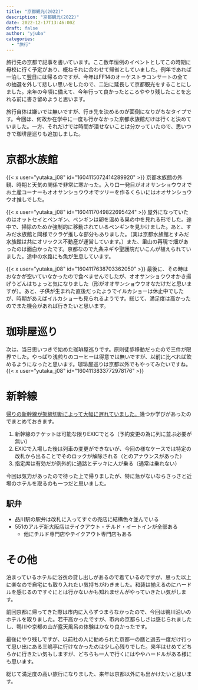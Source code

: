 ```yaml
---
title: "京都観光(2022)"
description: "京都観光(2022)"
date: 2022-12-17T13:46:00Z
draft: false
author: "yjuba"
categories:
  - "旅行"
---
```


旅行先の京都で記事を書いています。ここ数年恒例のイベントとしてこの時期に母校に行く予定があり、概ねそれに合わせて帰省としていました。例年であれば一泊して翌日には帰るのですが、今年はFF14のオーケストラコンサートの全ての抽選を外して悲しい思いをしたので、二泊に延長して京都観光をすることにしました。来年の今頃に備えて、今年行って良かったところややり残したことを忘れる前に書き留めようと思います。

旅行自体は嫌いでは無いですが、行き先を決めるのが面倒になりがちなタイプです。今回は、何故か在学中に一度も行かなかった京都水族館だけは行くと決めていました。一方、それだけでは時間が潰せないことは分かっていたので、思いつきで珈琲屋巡りも追加しました。

# 京都水族館
{{< x user="yutaka_j08" id="1604115072414289920" >}}
京都水族館の外観、時期と天気の関係で非常に寒かった。入り口一発目がオオサンショウウオでお土産コーナーもオオサンショウウオでツリーを作るくらいにはオオサンショウウオ推しでした。

{{< x user="yutaka_j08" id="1604117049822695424" >}}
屋外になっていたのはオットセイとペンギン、ペンギンは卵を温める巣の中を見れる形でした。途中で、掃除のためか強制的に移動されているペンギンを見かけました。あと、すみだ水族館と同様でクラゲ推しな部分もありました。（実は京都水族館とすみだ水族館は共にオリックス不動産が運営しています。）また、里山の再現で畑があったのは面白かったです。京都なので九条ネギや聖護院だいこんが植えられていました。途中の水路にも魚が生息しています。

{{< x user="yutaka_j08" id="1604117638703362050" >}}
最後に、その時はおなかが空いていなかったので食べませんでしたが、オオサンショウウオかき揚げうどんはちょっと気になりました（形がオオサンショウウオなだけだと思いますが）。あと、子供が生まれた直後だったようでイルカショーは休止中でしたが、時期があえばイルカショーも見られるようです。総じて、満足度は高かったのでまた機会があれば行きたいと思います。

# 珈琲屋巡り
次は、当日思いつきで始めた珈琲屋巡りです。原則徒歩移動だったので三件が限界でした。やっぱり浅煎りのコーヒーは得意では無いですが、以前に比べれば飲めるようになったと思います。珈琲屋巡りは京都以外でもやってみたいですね。
{{< x user="yutaka_j08" id="1604113833772978176" >}}

# 新幹線
[帰りの新幹線が架線切断によって大幅に遅れていました。](https://www3.nhk.or.jp/news/html/20221218/k10013926821000.html)幾つか学びがあったのでまとめておきます。

1. 新幹線のチケットは可能な限りEXICでとる（予約変更の為に列に並ぶ必要が無い）
1. EXICで入場した後は列車の変更ができないが、今回の様なケースでは特定の改札から出ることでそのロックが解除される（とのアナウンスがあった）
1. 指定席は有効だが例外的に通路とデッキに人が乗る（通常は乗れない）

今回は気力があったので待った上で帰りましたが、特に急がないならさっさと近場のホテルを取るのも一つだと思いました。

## 駅弁
- 品川駅の駅弁は改札に入ってすぐの売店に結構色々並んでいる
- 551のアルデ新大阪店はテイクアウト・チルド・イートインが全部ある
  - 他にチルド専門店やテイクアウト専門店もある

# その他
泊まっているホテルに浴衣の貸し出しがあるので着ているのですが、思った以上に楽なので自宅にも取り入れたい気持ちがわきました。和装は揃えるのにハードルを感じるのですぐにとは行かないかも知れませんがやっていきたい気がします。

前回京都に帰ってきた際は市内に入らずつまらなかったので、今回は鴨川沿いのホテルを取りました。若干高かったですが、市内の京都らしさは感じられましたし、鴨川や京都の山が露天風呂の体験はかなり良かったです。

最後にやり残しですが、以前社の人に勧められた京都一の膳と過去一度だけ行って思い出にある三嶋亭に行けなかったのは少し心残りでした。来年はせめてどちらかに行きたい気もしますが、どちらも一人で行くにはややハードルがある様にも思います。

総じて満足度の高い旅行になりました、来年は京都以外にも出かけたいと思います。
